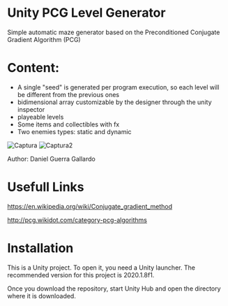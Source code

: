 # Unity PCG Level Generator
Simple automatic maze generator based on the Preconditioned Conjugate Gradient Algorithm (PCG)

# Content:
- A single "seed" is generated per program execution, so each level will be different from the previous ones
- bidimensional array customizable by the designer through the unity inspector
- playeable levels
- Some items and collectibles with fx
- Two enemies types: static and dynamic 

![Captura](https://user-images.githubusercontent.com/61831013/125988102-0c50a258-67cf-4119-b00c-c741de83f130.PNG)
![Captura2](https://user-images.githubusercontent.com/61831013/125988107-dae0a20e-84bc-47ce-a8ac-1014446dc2bb.PNG)

Author: Daniel Guerra Gallardo

# Usefull Links

https://en.wikipedia.org/wiki/Conjugate_gradient_method

http://pcg.wikidot.com/category-pcg-algorithms

# Installation
This is a Unity project. To open it, you need a Unity launcher. 
The recommended version for this project is 2020.1.8f1.

Once you download the repository, start Unity Hub and open the directory where it is downloaded.
